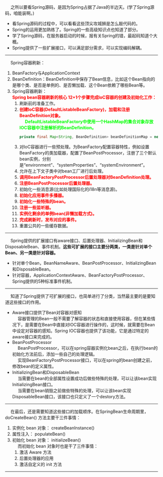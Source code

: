 
<!-- 

Spring中涉及的设计模式总结 
https://mp.weixin.qq.com/s/ktNs4T_OZ-neWWvtBmC-cA
Spring 中经典的 9 种设计模式，打死也要记住！ 
https://mp.weixin.qq.com/s/VzBA7DehOwYUAl7xt8KPAw
-->

&emsp; 之所以要看Spring源码，是因为Spring占据了Java的半边天。(学了Spring源码，咱能装啊。)  

* 看Spring源码的过程中，可以看看这些顶尖攻城狮是怎么敲代码的。  
* Spring的运用更加熟练了。Spring的一些高级知识点也知道了部分。  
* 学了Spring源码，在服务器启动的时候，报有关Spring的错，最起码知道个大概。  
* Spring提供了一些扩展接口，可以满足部分需求，可以实现编码解耦。  

---
&emsp; Spring容器刷新：  
1. BeanFactory与ApplicationContext
2. BeanDefinition：BeanDefinition中保存了Bean信息，比如这个Bean指向的是哪个类、是否是单例的、是否懒加载、这个Bean依赖了哪些Bean等。  
3. Spring容器刷新：  
    **<font color = "red">Spring bean容器刷新的核心 12+1个步骤完成IoC容器的创建及初始化工作：</font>**  
    1. 刷新前的准备工作。  
    2. **<font color = "red">创建IoC容器(DefaultListableBeanFactory)，加载和注册BeanDefinition对象。</font>**  
        &emsp; **<font color = "lime">DefaultListableBeanFactory中使用一个HashMap的集合对象存放IOC容器中注册解析的BeanDefinition。</font>**  
        ```java
        private final Map<String, BeanDefinition> beanDefinitionMap = new ConcurrentHashMap<>(256);
        ```
    3. 对IoC容器进行一些预处理。为BeanFactory配置容器特性，例如设置BeanFactory的类加载器，配置了BeanPostProcessor，注册了三个默认bean实例，分别是“environment”、“systemProperties”、“systemEnvironment”。  
    4. 允许在上下文子类中对bean工厂进行后处理。  
    5. **<font color = "red">调用BeanFactoryPostProcessor后置处理器对BeanDefinition处理。</font>**  
    6. **<font color = "red">注册BeanPostProcessor后置处理器。</font>**  
    7. 初始化一些消息源(比如处理国际化的i18n等消息源)。  
    8. **<font color = "red">初始化应用事件多播器。</font>**  
    9. **<font color = "red">初始化一些特殊的bean。</font>**  
    10. **<font color = "red">注册一些监听器。</font>**  
    11. **<font color = "red">实例化剩余的单例bean(非懒加载方式)。</font>**  
    12. **<font color = "red">完成刷新时，发布对应的事件。</font>**  
    13. 重置公共的一些缓存数据。  

---
&emsp;  Spring提供的扩展接口有aware接口、后置处理器、InitializingBean和DisposableBean、事件机制。**这些可扩展的接口主要分两类，一类是针对单个Bean、另一类是针对容器。**  

* 针对单个Bean，BeanNameAware、BeanPostProcessor、InitializingBean和DisposableBean。
* 针对容器，ApplicationContextAware、BeanFactoryPostProcessor、Spring提供的5种标准事件机制。  

---
&emsp;  知道了Spring提供了可扩展的接口，也简单进行了分类，当然最主要的是要知道这些接口的作用。  

* Aware接口提供了Bean对容器对感知  
&emsp;  容器管理的Bean一般不需要了解容器的状态和直接使用容器，但在某些情况下，是需要在Bean中直接对IOC容器进行操作的，这时候，就需要在Bean中设定对容器的感知。Spring IOC容器也提供了该功能，它是通过特定的aware接口来完成的。   
* BeanPostProcessor  
&emsp;  BeanPostProcessor，可以在spring容器实例化bean之后，在执行bean的初始化方法前后，添加一些自己的处理逻辑。   
&emsp;  实现BeanFactoryPostProcessor接口，可以在spring的bean创建之前，修改bean的定义属性。
* InitializingBean和DisposableBean  
&emsp;  当需要在bean的全部属性设置成功后做些特殊的处理，可以让该bean实现InitializingBean接口。  
&emsp;  当需要在bean销毁之前做些特殊的处理，可以让该bean实现DisposableBean接口，该接口也只定义了一个destory方法。  

---
&emsp;  在最后，还是需要知道这些接口的加载顺序。在SpringBean生命周期里，doCreateBean() 方法主要干三件事情：  
1. 实例化 bean 对象： createBeanInstance()  
2. 属性注入： populateBean()  
3. 初始化 bean 对象： initializeBean()  
&emsp; 而初始化 bean 对象时也是干了三件事情：  
    1. 激活 Aware 方法  
    2. 后置处理器的应用  
    3. 激活自定义的 init 方法

---

